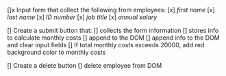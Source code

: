 []x Input form that collect the following from employees:
    [x] _first name_
    [x] _last name_
    [x] _ID number_
    [x] _job title_
    [x] _annual salary_

[] Create a submit button that:
    [] collects the form information
    [] stores info to calculate monthly costs
        [] append to the DOM
    [] append info to the DOM and clear input fields
    [] If total monthly costs exceeds 20000, add red background color to monthly costs

[] Create a delete button
    [] delete employee from DOM